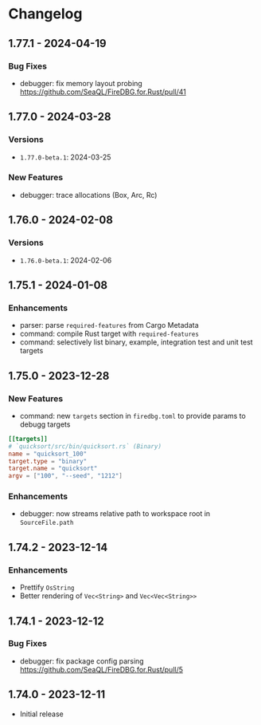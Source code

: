 # Changelog

## 1.77.1 - 2024-04-19

### Bug Fixes

- debugger: fix memory layout probing https://github.com/SeaQL/FireDBG.for.Rust/pull/41

## 1.77.0 - 2024-03-28

### Versions

+ `1.77.0-beta.1`: 2024-03-25

### New Features

- debugger: trace allocations (Box, Arc, Rc)

## 1.76.0 - 2024-02-08

### Versions

+ `1.76.0-beta.1`: 2024-02-06

## 1.75.1 - 2024-01-08

### Enhancements

- parser: parse `required-features` from Cargo Metadata
- command: compile Rust target with `required-features`
- command: selectively list binary, example, integration test and unit test targets

## 1.75.0 - 2023-12-28

### New Features

- command: new `targets` section in `firedbg.toml` to provide params to debugg targets
```toml
[[targets]]
# `quicksort/src/bin/quicksort.rs` (Binary)
name = "quicksort_100"
target.type = "binary"
target.name = "quicksort"
argv = ["100", "--seed", "1212"]
```

### Enhancements

- debugger: now streams relative path to workspace root in `SourceFile.path`

## 1.74.2 - 2023-12-14

### Enhancements

- Prettify `OsString`
- Better rendering of `Vec<String>` and `Vec<Vec<String>>`

## 1.74.1 - 2023-12-12

### Bug Fixes

- debugger: fix package config parsing https://github.com/SeaQL/FireDBG.for.Rust/pull/5

## 1.74.0 - 2023-12-11

- Initial release

